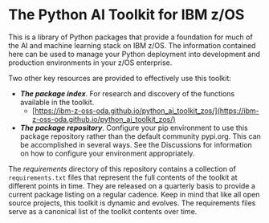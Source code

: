 # The Python AI Toolkit for IBM z/OS
This is a library of Python packages that provide a foundation for much of the AI and 
machine learning stack on IBM z/OS.  The information contained here can be used to manage 
your Python deployment into development and production environments in your z/OS
enterprise.

Two other key resources are provided to effectively use this toolkit:
- _**The package index**_.  For research and discovery of the functions available in the toolkit.
  - [https://ibm-z-oss-oda.github.io/python_ai_toolkit_zos/](https://ibm-z-oss-oda.github.io/python_ai_toolkit_zos/)
- _**The package repository**_.  Configure your pip environment to use this package repository
rather than the default community pypi.org.  This can be accomplished in several ways.  See
the Discussions for information on how to configure your environment appropriately.

The _requirements_ directory of this repository contains a collection of 
```requirements.txt``` files that represent the full contents of the toolkit at different 
points in time.  They are released on a quarterly basis to provide a current package listing
on a regular cadence.  Keep in mind that like all open source projects, this toolkit is 
dynamic and evolves.  The requirements files serve as a canonical list of the toolkit
contents over time.
